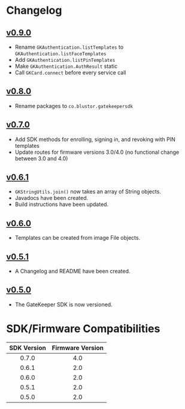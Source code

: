 # Changelog

## [v0.9.0](https://github.com/BluStor/GateKeeperSDK/releases/tag/v0.9.0)

* Rename `GKAuthentication.listTemplates` to `GKAuthentication.listFaceTemplates`
* Add `GKAuthentication.listPinTemplates`
* Make `GKAuthentication.AuthResult` static
* Call `GKCard.connect` before every service call

## [v0.8.0](https://github.com/BluStor/GateKeeperSDK/releases/tag/v0.8.0)

* Rename packages to `co.blustor.gatekeepersdk`

## [v0.7.0](https://github.com/BluStor/GateKeeperSDK/releases/tag/v0.7.0)

* Add SDK methods for enrolling, signing in, and revoking with PIN templates
* Update routes for firmware versions 3.0/4.0 (no functional change between 3.0 and 4.0)

## [v0.6.1](https://github.com/BluStor/GateKeeperSDK/releases/tag/v0.6.1)

* `GKStringUtils.join()` now takes an array of String objects.
* Javadocs have been created.
* Build instructions have been updated.

## [v0.6.0](https://github.com/BluStor/GateKeeperSDK/releases/tag/v0.6.0)

* Templates can be created from image File objects.

## [v0.5.1](https://github.com/BluStor/GateKeeperSDK/releases/tag/v0.5.1)

* A Changelog and README have been created.

## [v0.5.0](https://github.com/BluStor/GateKeeperSDK/releases/tag/v0.5.0)

* The GateKeeper SDK is now versioned.

# SDK/Firmware Compatibilities

| SDK Version | Firmware Version |
| :---------: | :--------------: |
| 0.7.0 | 4.0 |
| 0.6.1 | 2.0 |
| 0.6.0 | 2.0 |
| 0.5.1 | 2.0 |
| 0.5.0 | 2.0 |
